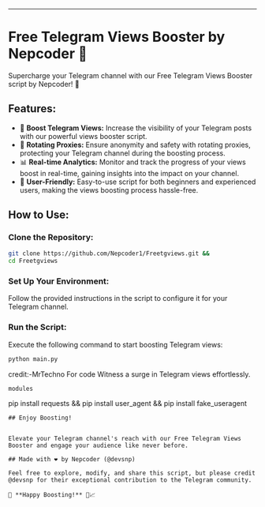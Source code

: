 
---

# Free Telegram Views Booster by Nepcoder 🚀

Supercharge your Telegram channel with our Free Telegram Views Booster script by Nepcoder! 🌟

## Features:

- 🚀 **Boost Telegram Views:** Increase the visibility of your Telegram posts with our powerful views booster script.
- 🔄 **Rotating Proxies:** Ensure anonymity and safety with rotating proxies, protecting your Telegram channel during the boosting process.
- 📊 **Real-time Analytics:** Monitor and track the progress of your views boost in real-time, gaining insights into the impact on your channel.
- 💼 **User-Friendly:** Easy-to-use script for both beginners and experienced users, making the views boosting process hassle-free.

## How to Use:

### Clone the Repository:

```bash
git clone https://github.com/Nepcoder1/Freetgviews.git &&
cd Freetgviews
```

### Set Up Your Environment:

Follow the provided instructions in the script to configure it for your Telegram channel.

### Run the Script:

Execute the following command to start boosting Telegram views:

```bash
python main.py
```
credit:-MrTechno For code 
Witness a surge in Telegram views effortlessly.
```
modules
```
pip install requests &&
pip install user_agent &&
pip install fake_useragent
```
## Enjoy Boosting!


Elevate your Telegram channel's reach with our Free Telegram Views Booster and engage your audience like never before.

## Made with ❤️ by Nepcoder (@devsnp)

Feel free to explore, modify, and share this script, but please credit @devsnp for their exceptional contribution to the Telegram community.

🌟 **Happy Boosting!** 🚀📈
